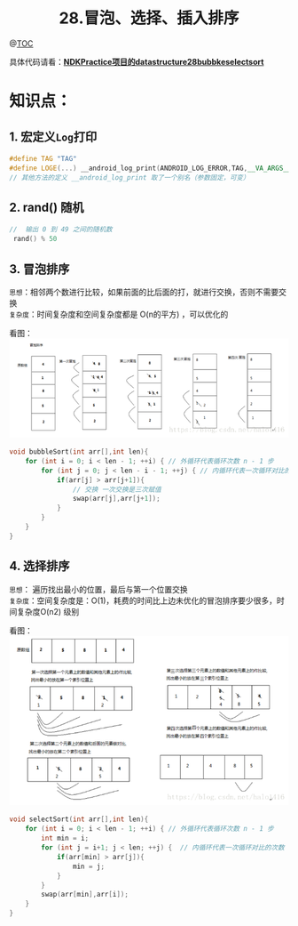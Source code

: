# <center>28.冒泡、选择、插入排序<center>
@[TOC](数据结构和算法)

具体代码请看：**[NDKPractice项目的datastructure28bubbkeselectsort](https://github.com/EastUp/NDKPractice/tree/master/datastructure28bubbkeselectsort)**

# 知识点：

## 1. 宏定义`Log`打印

```c++
#define TAG "TAG"
#define LOGE(...) __android_log_print(ANDROID_LOG_ERROR,TAG,__VA_ARGS__)
// 其他方法的定义 __android_log_print 取了一个别名（参数固定，可变）
```

## 2. rand() 随机

```c++
//  输出 0 到 49 之间的随机数
 rand() % 50
```

## 3. 冒泡排序

`思想`：相邻两个数进行比较，如果前面的比后面的打，就进行交换，否则不需要交换  
`复杂度`：时间复杂度和空间复杂度都是 O(n的平方) ，可以优化的

看图：
![](冒泡思想.png)

```c++
void bubbleSort(int arr[],int len){
    for (int i = 0; i < len - 1; ++i) { // 外循环代表循环次数 n - 1 步
        for (int j = 0; j < len - i - 1; ++j) { // 内循环代表一次循环对比的次数 n-1,n-2,n-3,1
            if(arr[j] > arr[j+1]){
                // 交换 一次交换是三次赋值
                swap(arr[j],arr[j+1]);
            }
        }
    }
}
```

## 4. 选择排序

`思想`： 遍历找出最小的位置，最后与第一个位置交换  
`复杂度`：空间复杂度是：O(1)，耗费的时间比上边未优化的冒泡排序要少很多，时间复杂度O(n2) 级别

看图：
![](选择排序思想.png)

```c++
void selectSort(int arr[],int len){
    for (int i = 0; i < len - 1; ++i) { // 外循环代表循环次数 n - 1 步
        int min = i;
        for (int j = i+1; j < len; ++j) {  // 内循环代表一次循环对比的次数
            if(arr[min] > arr[j]){
                min = j;
            }
        }
        swap(arr[min],arr[i]);
    }
}
```





















